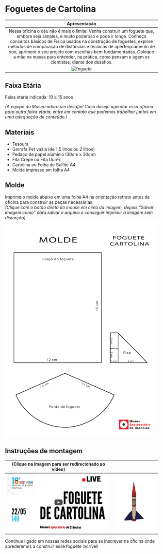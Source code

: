 # Foguetes de Cartolina

|Apresentação|
|:-------------:|
|Nessa oficina o céu não é mais o limite! Venha construir um foguete que, embora seja simples, é muito poderoso e pode ir longe. Conheça conceitos básicos de Física usados na construção de foguetes, explore métodos de comparação de distâncias e técnicas de aperfeiçoamento de voo, aprimore o seu projeto com escolhas bem fundamentadas. Coloque a mão na massa para entender, na prática, como pensam e agem os cientistas, diante dos desafios.|
|![foguete](Semtítulo.png)|


## Faixa Etária
Faixa etária indicada: 10 a 15 anos

*(A equipe do Museu adora um desafio! Caso deseje agendar essa oficina para outra faixa etária, entre em contato que podemos trabalhar juntos em uma adequação de conteúdo.)*

## Materiais
* Tesoura
* Garrafa Pet vazia (de 1,5 litros ou 2 litros)
* Pedaço de papel alumínio (30cm x 30cm)
* Fita Crepe ou Fita Durex
* Cartolina ou Folha de Sulfite A4
* Molde impresso em folha A4

## Molde
Imprima o molde abaixo em uma folha A4 na orientação retrato antes da oficina para construir as peças necessárias.         
_(Clique com o botão direto do mouse em cima da imagem, depois "Salvar imagem como" para salvar o arquivo e conseguir imprimir a imagem sem distorção)_
![Molde A4](molde-foguete-_1_.png)

## Instruções de montagem

|(Clique na imagem para ser redirecionado ao vídeo)||
|:-------------:|:-------------:|
|[<img src="wwwWhatsApp_Image_2021-12-16_at_20.36.20-removebg-preview(2).png">](https://www.youtube.com/watch?v=Heh5Jwt3HI4)|![Foguete](WhatsApp_Image_2021-12-16_at_20.36.20-removebg-preview.png)|

Continue ligado em nossas redes sociais para se inscrever na oficina onde aprederemos a construir esse foguete incrível! 
